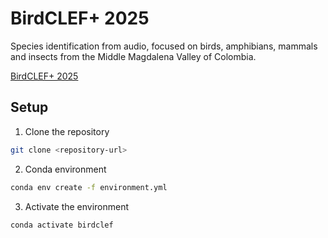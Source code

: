 # BirdCLEF+ 2025

Species identification from audio, focused on birds, amphibians, mammals and insects from the Middle Magdalena Valley of Colombia.

[BirdCLEF+ 2025](https://www.kaggle.com/competitions/birdclef-2025/overview)

## Setup

1. Clone the repository

```bash
git clone <repository-url>
```

2. Conda environment

```bash
conda env create -f environment.yml
```

3. Activate the environment

```bash
conda activate birdclef
```